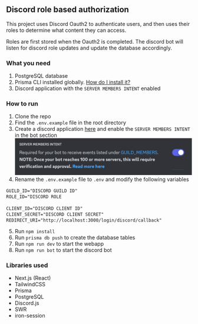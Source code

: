 ## Discord role based authorization
This project uses Discord Oauth2 to authenticate users, and then uses their roles to determine what content they can access.

Roles are first stored when the Oauth2 is completed.
The discord bot will listen for discord role updates and update the database accordingly.

### What you need
1. PostgreSQL database 
2. Prisma CLI installed globally. [How do I install it?](https://www.prisma.io/docs/getting-started/setup-prisma/add-to-existing-project/relational-databases-typescript-postgresql)
2. Discord application with the `SERVER MEMBERS INTENT` enabled

### How to run
1. Clone the repo
2. Find the `.env.example` file in the root directory
3. Create a discord application [here](https://discord.com/developers/applications) and enable the `SERVER MEMBERS INTENT` in the bot section
![Alt text](docs/image.png)
4. Rename the `.env.example` file to `.env` and modify the following variables
```
GUILD_ID="DISCORD GUILD ID"
ROLE_ID="DISCORD ROLE

CLIENT_ID="DISCORD CLIENT ID"
CLIENT_SECRET="DISCORD CLIENT SECRET"
REDIRECT_URI="http://localhost:3000/login/discord/callback"
```
5. Run `npm install`
6. Run `prisma db push` to create the database tables
6. Run `npm run dev` to start the webapp
7. Run `npm run bot` to start the discord bot

### Libraries used
- Next.js (React)
- TailwindCSS
- Prisma
- PostgreSQL
- Discord.js
- SWR
- iron-session
